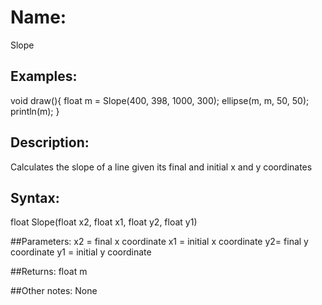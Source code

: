# Name: 
Slope

## Examples:

void draw(){
 float m = Slope(400, 398, 1000, 300);
 ellipse(m, m, 50, 50);
 println(m);
}

## Description:
Calculates the slope of a line given its final and initial x and y coordinates

## Syntax:
float Slope(float x2, float x1, float y2, float y1)

##Parameters: 
x2 = final x coordinate
x1 = initial x coordinate
y2= final y coordinate
y1 = initial y coordinate

##Returns:
float m

##Other notes:
None
